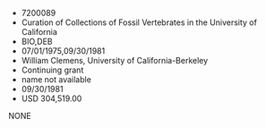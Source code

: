 * 7200089
* Curation of Collections of Fossil Vertebrates in the        University of California
* BIO,DEB
* 07/01/1975,09/30/1981
* William Clemens, University of California-Berkeley
* Continuing grant
*   name not available
* 09/30/1981
* USD 304,519.00

NONE